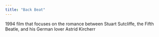 ```yaml
---
title: "Back Beat"
---
```

1994 film that focuses on the romance between Stuart Sutcliffe, the Fifth Beatle, and his German lover Astrid Kircherr

